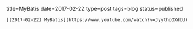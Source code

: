 
title=MyBatis
date=2017-02-22
type=post
tags=blog
status=published
~~~~~~
[(2017-02-22) MyBatis](https://www.youtube.com/watch?v=JyythoOXdbU) 
            